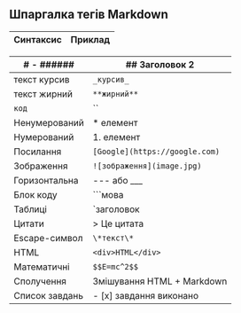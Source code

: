 ## Шпаргалка тегів Markdown

| Синтаксис | Приклад |
| --------- | ------- |

| # - ######     | ## Заголовок 2                 |
| -------------- | ------------------------------ |
| текст курсив   | `_курсив_`                     |
| текст жирний   | `**жирний**`                   |
| `код`          | ``                             |
| Ненумерований  | \* елемент                     |
| Нумерований    | 1. елемент                     |
| Посилання      | `[Google](https://google.com)` |
| Зображення     | `![зображення](image.jpg)`     |
| Горизонтальна  | --- або \_\_\_                 |
| Блок коду      | ```мова                        |
| Таблиці        | `заголовок                     |
| Цитати         | > Це цитата                    |
| Escape-символ  | `\*текст\*`                    |
| HTML           | `<div>HTML</div>`              |
| Математичні    | `$$E=mc^2$$`                   |
| Сполучення     | Змішування HTML + Markdown     |
| Список завдань | - [x] завдання виконано        |
